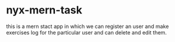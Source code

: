 # nyx-mern-task
this is a mern stact app in which we can register an user and make exercises log for the particular user and can delete and edit them.
